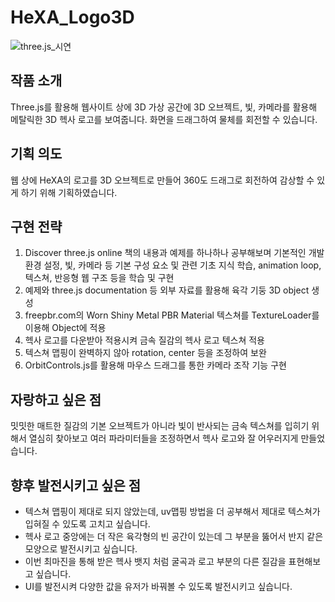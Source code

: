 # HeXA_Logo3D
![three.js_시연](https://github.com/kdh7979/HeXA_Logo3D/assets/42886272/c5d2b2a3-edaa-4e9b-a209-665b3d1285b4)
## 작품 소개
Three.js를 활용해 웹사이트 상에 3D 가상 공간에 3D 오브젝트, 빛, 카메라를 활용해 메탈릭한 3D 헥사 로고를 보여줍니다. 화면을 드래그하여 물체를 회전할 수 있습니다.

## 기획 의도
웹 상에 HeXA의 로고를 3D 오브젝트로 만들어 360도 드래그로 회전하여 감상할 수 있게 하기 위해 기획하였습니다.
## 구현 전략
1. Discover three.js online 책의 내용과 예제를 하나하나 공부해보며 기본적인 개발 환경 설정, 빛, 카메라 등 기본 구성 요소 및 관련 기초 지식 학습, animation loop, 텍스쳐, 반응형 웹 구조 등을 학습 및 구현
2. 예제와 three.js documentation 등 외부 자료를 활용해 육각 기둥 3D object 생성
3. freepbr.com의 Worn Shiny Metal PBR Material 텍스쳐를 TextureLoader를 이용해 Object에 적용
4. 헥사 로고를 다운받아 적용시켜 금속 질감의 헥사 로고 텍스쳐 적용
5. 텍스쳐 맵핑이 완벽하지 않아 rotation, center 등을 조정하여 보완
6. OrbitControls.js를 활용해 마우스 드래그를 통한 카메라 조작 기능 구현
## 자랑하고 싶은 점
밋밋한 매트한 질감의 기본 오브젝트가 아니라 빛이 반사되는 금속 텍스쳐를 입히기 위해서 열심히 찾아보고 여러 파라미터들을 조정하면서 헥사 로고와 잘 어우러지게 만들었습니다.
## 향후 발전시키고 싶은 점
- 텍스쳐 맵핑이 제대로 되지 않았는데, uv맵핑 방법을 더 공부해서 제대로 텍스쳐가 입혀질 수 있도록 고치고 싶습니다.
- 헥사 로고 중앙에는 더 작은 육각형의 빈 공간이 있는데 그 부분을 뚫어서 반지 같은 모양으로 발전시키고 싶습니다.
- 이번 최마진을 통해 받은 헥사 뱃지 처럼 굴곡과 로고 부분의 다른 질감을 표현해보고 싶습니다.
- UI를 발전시켜 다양한 값을 유저가 바꿔볼 수 있도록 발전시키고 싶습니다.
